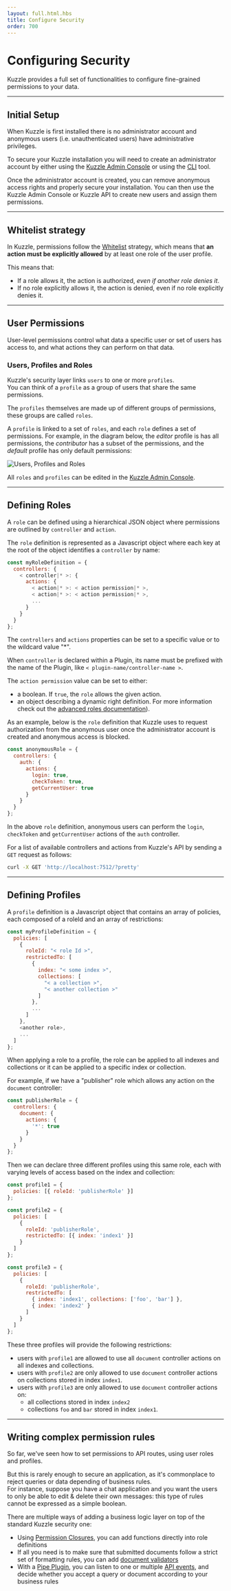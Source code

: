 ```yaml
---
layout: full.html.hbs
title: Configure Security
order: 700
---
```


# Configuring Security

Kuzzle provides a full set of functionalities to configure fine-grained permissions to your data.

---

## Initial Setup

When Kuzzle is first installed there is no administrator account and anonymous users (i.e. unauthenticated users) have administrative privileges.

To secure your Kuzzle installation you will need to create an administrator account by either using the [Kuzzle Admin Console](/core/1/guide/guides/essentials/installing-console/#create-an-admin-account) or using the [CLI](/core/1/guide/guides/essentials/cli/#createfirstadmin) tool.

Once the administrator account is created, you can remove anonymous access rights and properly secure your installation. You can then use the Kuzzle Admin Console or Kuzzle API to create new users and assign them permissions.

---

## Whitelist strategy

In Kuzzle, permissions follow the [Whitelist](https://en.wikipedia.org/wiki/Whitelist) strategy, which means that **an action must be explicitly allowed** by at least one role of the user profile.

This means that:

- If a role allows it, the action is authorized, _even if another role denies it_.
- If no role explicitly allows it, the action is denied, even if no role explicitly denies it.

---

## User Permissions

User-level permissions control what data a specific user or set of users has access to, and what actions they can perform on that data.

### Users, Profiles and Roles

Kuzzle's security layer links `users` to one or more `profiles`.  
You can think of a `profile` as a group of users that share the same permissions.

The `profiles` themselves are made up of different groups of permissions, these groups are called `roles`.

A `profile` is linked to a set of `roles`, and each `role` defines a set of permissions. For example, in the diagram below, the _editor_ profile is has all permissions, the _contributor_ has a subset of the permissions, and the _default_ profile has only default permissions:

![Users, Profiles and Roles](profiles-roles.png)

All `roles` and `profiles` can be edited in the [Kuzzle Admin Console](/core/1/guide/guides/essentials/installing-console/).

---

## Defining Roles

A `role` can be defined using a hierarchical JSON object where permissions are outlined by `controller` and `action`.

The `role` definition is represented as a Javascript object where each key at the root of the object identifies a `controller` by name:

```js
const myRoleDefinition = {
  controllers: {
    < controller|* >: {
      actions: {
        < action|* >: < action permission|* >,
        < action|* >: < action permission|* >,
        ...
      }
    }
  }
};
```

The `controllers` and `actions` properties can be set to a specific value or to the wildcard value "\*".

When `controller` is declared within a Plugin, its name must be prefixed with the name of the Plugin, like `< plugin-name/controller-name >`.

The `action permission` value can be set to either:

- a boolean. If `true`, the `role` allows the given action.
- an object describing a dynamic right definition. For more information check out the [advanced roles documentation](/core/1/guide/guides/kuzzle-depth/roles-definitions/)).

As an example, below is the `role` definition that Kuzzle uses to request authorization from the anonymous user once the administrator account is created and anonymous access is blocked.

```js
const anonymousRole = {
  controllers: {
    auth: {
      actions: {
        login: true,
        checkToken: true,
        getCurrentUser: true
      }
    }
  }
};
```

In the above `role` definition, anonymous users can perform the `login`, `checkToken` and `getCurrentUser` actions of the `auth` controller.

For a list of available controllers and actions from Kuzzle's API by sending a `GET` request as follows:

```bash
curl -X GET 'http://localhost:7512/?pretty'
```

---

## Defining Profiles

A `profile` definition is a Javascript object that contains an array of policies, each composed of a roleId and an array of restrictions:

```js
const myProfileDefinition = {
  policies: [
    {
      roleId: "< role Id >",
      restrictedTo: [
        {
          index: "< some index >",
          collections: [
            "< a collection >",
            "< another collection >"
          ]
        },
        ...
      ]
    },
    <another role>,
    ...
  ]
};
```

When applying a role to a profile, the role can be applied to all indexes and collections or it can be applied to a specific index or collection.

For example, if we have a "publisher" role which allows any action on the `document` controller:

```js
const publisherRole = {
  controllers: {
    document: {
      actions: {
        '*': true
      }
    }
  }
};
```

Then we can declare three different profiles using this same role, each with varying levels of access based on the index and collection:

```js
const profile1 = {
  policies: [{ roleId: 'publisherRole' }]
};

const profile2 = {
  policies: [
    {
      roleId: 'publisherRole',
      restrictedTo: [{ index: 'index1' }]
    }
  ]
};

const profile3 = {
  policies: [
    {
      roleId: 'publisherRole',
      restrictedTo: [
        { index: 'index1', collections: ['foo', 'bar'] },
        { index: 'index2' }
      ]
    }
  ]
};
```

These three profiles will provide the following restrictions:

- users with `profile1` are allowed to use all `document` controller actions on all indexes and collections.
- users with `profile2` are only allowed to use `document` controller actions on collections stored in index `index1`.
- users with `profile3` are only allowed to use `document` controller actions on:
  - all collections stored in index `index2`
  - collections `foo` and `bar` stored in index `index1`.

---

## Writing complex permission rules

So far, we've seen how to set permissions to API routes, using user roles and profiles.

But this is rarely enough to secure an application, as it's commonplace to reject queries or data depending of business rules.  
For instance, suppose you have a chat application and you want the users to only be able to edit & delete their own messages: this type of rules cannot be expressed as a simple boolean.

There are multiple ways of adding a business logic layer on top of the standard Kuzzle security one:

- <DeprecatedBadge version="1.4.0" /> Using [Permission Closures](core/1/guide/guides/kuzzle-depth/roles-definitions/), you can add functions directly into role definitions
- If all you need is to make sure that submitted documents follow a strict set of formatting rules, you can add [document validators](/core/1/guide/cookbooks/datavalidation/)
- With a [Pipe Plugin](/plugins/1/essentials/pipes), you can listen to one or multiple [API events](/plugins/1/events/), and decide whether you accept a query or document according to your business rules
